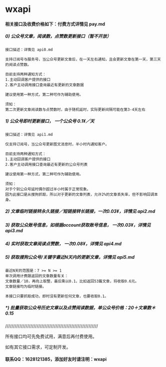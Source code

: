 # wxapi

#### 相关接口及收费价格如下：付费方式详情见 pay.md

##### 0) 公众号文章，阅读数，点赞数更新接口（暂不开放）

```
接口描述：详情见 api0.md

支持订阅号与服务号，当公众号更新文章后，在一天左右通知，且会更新文章在第一天，第三天的阅读点赞数。

目前支持两种通知方式：
1.主动回调客户提供的接口
2.客户主动调用接口查询最近有更新的文章数据

建议使用第一种方式，第二种可作为辅助使用。

须知：
第二次更新文章阅读数与点赞数时，由于随机延时，实际更新间隔可能在第3-4天左右
```

##### 1) 公众号即时更新接口， 一个公众号 0.1¥／天

```
接口描述：详情见 api1.md

仅支持订阅号，当公众号更新图文消息时，半小时内通知客户。

目前支持两种通知方式：
1.主动回调客户提供的接口
2.客户主动调用接口查询最近有更新的公众号列表

建议使用第一种方式，第二种可作为辅助使用。

须知：
对于个别公众号延时偶尔超过半小时属于正常现象。
因为此接口是从搜狗抓取，所以对于更新的文章列表，允许2%的文章丢失率，但不影响回调本身。
```

##### 2) 文章临时链接转永久链接／短链接转长链接，一次0.03¥，详情见 api2.md

##### 3) 获取公众账号信息，如根据account获取账号信息， 一次0.03¥，详情见 api3.md

##### 4) 实时获取文章阅读点赞数， 一次0.08¥，详情见 api4.md

##### 5) 获取搜狗公众号/关键字最近N天内的更新文章，详情见 api5.md
```
最近N天的范围是：7 >= N >= 1
单次调用计费跟返回的文章数量有关：
文章数量／10，再向上取整，最后乘以0.1，比如返回53篇文章，将收取0.6元。
文章链接均为临时链接。

本接口只要抓取成功，即时没有更新任何文章，也要收取0.1。
```

##### *) 批量获取公众号历史文章以及点赞阅读数据，单公众号价格：20＋文章数＊0.15

///////////////////////////////////////////////////////////

所有接口均可先免费试用，满意后再付费使用。

如有其它接口需求，可定制开发。

#### 联系QQ：1628121385，添加好友时请注明：wxapi
